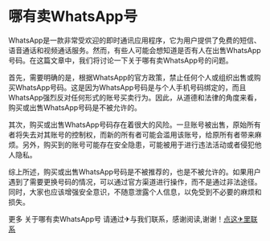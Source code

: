 # 哪有卖WhatsApp号

WhatsApp是一款非常受欢迎的即时通讯应用程序，它为用户提供了免费的短信、语音通话和视频通话服务。然而，有些人可能会想知道是否有人在出售WhatsApp号码。在这篇文章中，我们将讨论一下关于哪有卖WhatsApp号的问题。

首先，需要明确的是，根据WhatsApp的官方政策，禁止任何个人或组织出售或购买WhatsApp号码。这是因为WhatsApp号码是与个人手机号码绑定的，而且WhatsApp强烈反对任何形式的账号买卖行为。因此，从道德和法律的角度来看，购买或出售WhatsApp号码是不被允许的。

其次，购买或出售WhatsApp号码存在着很大的风险。一旦账号被出售，原始所有者将失去对其账号的控制权，而新的所有者可能会滥用该账号，给原所有者带来麻烦。另外，购买到的账号可能存在安全隐患，可能被用于进行违法活动或者侵犯他人隐私。

综上所述，购买或出售WhatsApp号码是不被推荐的，也是不被允许的。如果用户遇到了需要更换号码的情况，可以通过官方渠道进行操作，而不是通过非法途径。同时，大家也应该增强安全意识，不随意泄露个人信息，以免受到不必要的麻烦和损失。

更多 关于哪有卖WhatsApp号 请通过✈与我们联系，感谢阅读,谢谢！[点这✈里联系](https://ww.k02.cc)